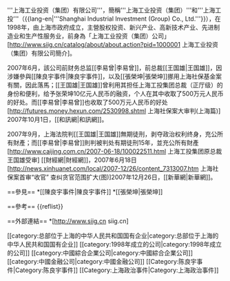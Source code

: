 '''上海工业投资（集团）有限公司'''，簡稱'''上海工业投资（集团）'''和'''上海工投'''（{{lang-en|'''Shanghai Industrial Investment (Group) Co., Ltd.'''}}），在1998年，由上海市政府成立，主營股权投资、新兴产业、高新技术产业、先进制造业和生产性服务业，前身為「上海工业投资（集团）公司」<ref>[http://www.siig.cn/catalog/about/about.action?pid=1000001 上海工业投资（集团）有限公司簡介]</ref>。

2007年6月，該公司前财务总监[[李易曾|李易曾]]，前总裁[[王国雄|王国雄]]，因涉嫌參與[[陳良宇事件|陳良宇事件]]，以及[[張榮坤|張榮坤]]挪用上海社保基金案有關，因此落馬；[[王国雄|王国雄]]曾利用其担任上海工投集团总裁（正厅级）的身份和便利，给予张荣坤10亿元人民币的融资，个人在其中收取了500万元人民币的好处。而[[李易曾|李易曾]]也收取了500万元人民币的好处<ref>[http://futures.money.hexun.com/2530998.shtml 上海社保案大审判(上海篇)] 2007年10月1日，[[和訊網|和訊網]]</ref>。

2007年9月，上海法院判[[王国雄|王国雄]]無期徒刑，剥夺政治权利终身，充公所有財產；而[[李易曾|李易曾]]則判被判处有期徒刑15年，並充公所有財產<ref>[http://www.caijing.com.cn/2007-06-18/100022511.html 上海工投集团原总裁王国雄受审] [[財經網|財經網]]，2007年6月18日</ref><ref>[http://news.xinhuanet.com/local/2007-12/26/content_7313007.htm 上海社保案首审“收官” 查纠贪官范围扩大(图)]2007年12月26日，[[新華網|新華網]]</ref>。

==參見==
*[[陳良宇事件|陳良宇事件]]
*[[張榮坤|張榮坤]]

==參考==
{{reflist}}

==外部連結==
*[http://www.siig.cn siig.cn]

[[category:总部位于上海的中华人民共和国国有企业|category:总部位于上海的中华人民共和国国有企业]]
[[category:1998年成立的公司|category:1998年成立的公司]]
[[category:中國綜合企業公司|category:中國綜合企業公司]]
[[category:中國金融公司|category:中國金融公司]]
[[Category:陈良宇事件|Category:陈良宇事件]]
[[Category:上海政治事件|Category:上海政治事件]]